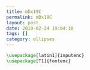 ```yaml
---
title: mDx19C
permalink: mDx19C
layout: post
date: 2019-02-24 19:04:10
tags: []
category: ellipses
---
```


```latex
\usepackage[latin1]{inputenc}
\usepackage[T1]{fontenc}
```